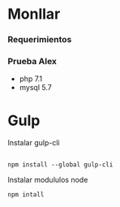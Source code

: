 # Monllar
### Requerimientos
### Prueba Alex

- php 7.1
- mysql 5.7

# Gulp

Instalar gulp-cli

````

npm install --global gulp-cli

````

Instalar modululos node

````
npm intall

````
